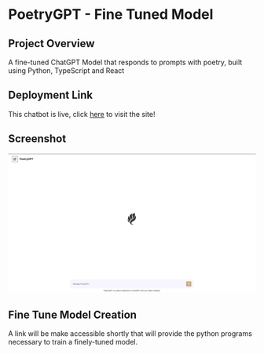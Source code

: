 # PoetryGPT - Fine Tuned Model

## Project Overview

A fine-tuned ChatGPT Model that responds to prompts with poetry, built using Python, TypeScript and React

## Deployment Link

This chatbot is live, click [here](https://poetry-gpt.netlify.app/) to visit the site!

## Screenshot

![Application Screenshot](public/app-screenshot.png "Project Screenshot")

## Fine Tune Model Creation

A link will be make accessible shortly that will provide the python programs necessary to train a finely-tuned model. 